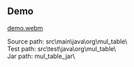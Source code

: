 ## Demo

[demo.webm](https://github.com/1lyasm/multiplication_game/assets/84722851/d4d459cc-5adf-4a0b-a108-29e72ea2892c)

Source path: src\main\java\org\mul_table\  
Test path: src\test\java\org\mul_table\  
Jar path: mul_table_jar\  
